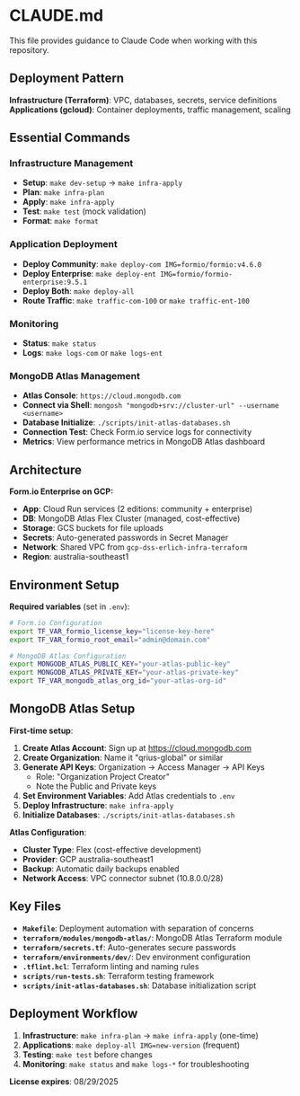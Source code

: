 # CLAUDE.md

This file provides guidance to Claude Code when working with this repository.

## Deployment Pattern

**Infrastructure (Terraform)**: VPC, databases, secrets, service definitions
**Applications (gcloud)**: Container deployments, traffic management, scaling

## Essential Commands

### Infrastructure Management
- **Setup**: `make dev-setup` → `make infra-apply`
- **Plan**: `make infra-plan`
- **Apply**: `make infra-apply` 
- **Test**: `make test` (mock validation)
- **Format**: `make format`

### Application Deployment  
- **Deploy Community**: `make deploy-com IMG=formio/formio:v4.6.0`
- **Deploy Enterprise**: `make deploy-ent IMG=formio/formio-enterprise:9.5.1`
- **Deploy Both**: `make deploy-all`
- **Route Traffic**: `make traffic-com-100` or `make traffic-ent-100`

### Monitoring
- **Status**: `make status`
- **Logs**: `make logs-com` or `make logs-ent`

### MongoDB Atlas Management
- **Atlas Console**: `https://cloud.mongodb.com`
- **Connect via Shell**: `mongosh "mongodb+srv://cluster-url" --username <username>`
- **Database Initialize**: `./scripts/init-atlas-databases.sh`
- **Connection Test**: Check Form.io service logs for connectivity
- **Metrics**: View performance metrics in MongoDB Atlas dashboard

## Architecture

**Form.io Enterprise on GCP:**
- **App**: Cloud Run services (2 editions: community + enterprise)
- **DB**: MongoDB Atlas Flex Cluster (managed, cost-effective)
- **Storage**: GCS buckets for file uploads
- **Secrets**: Auto-generated passwords in Secret Manager
- **Network**: Shared VPC from `gcp-dss-erlich-infra-terraform`
- **Region**: australia-southeast1

## Environment Setup

**Required variables** (set in `.env`):
```bash
# Form.io Configuration
export TF_VAR_formio_license_key="license-key-here"
export TF_VAR_formio_root_email="admin@domain.com"

# MongoDB Atlas Configuration
export MONGODB_ATLAS_PUBLIC_KEY="your-atlas-public-key"
export MONGODB_ATLAS_PRIVATE_KEY="your-atlas-private-key"
export TF_VAR_mongodb_atlas_org_id="your-atlas-org-id"
```

## MongoDB Atlas Setup

**First-time setup**:
1. **Create Atlas Account**: Sign up at https://cloud.mongodb.com
2. **Create Organization**: Name it "qrius-global" or similar
3. **Generate API Keys**: Organization → Access Manager → API Keys
   - Role: "Organization Project Creator"
   - Note the Public and Private keys
4. **Set Environment Variables**: Add Atlas credentials to `.env`
5. **Deploy Infrastructure**: `make infra-apply`
6. **Initialize Databases**: `./scripts/init-atlas-databases.sh`

**Atlas Configuration**:
- **Cluster Type**: Flex (cost-effective development)
- **Provider**: GCP australia-southeast1
- **Backup**: Automatic daily backups enabled
- **Network Access**: VPC connector subnet (10.8.0.0/28)

## Key Files

- **`Makefile`**: Deployment automation with separation of concerns
- **`terraform/modules/mongodb-atlas/`**: MongoDB Atlas Terraform module
- **`terraform/secrets.tf`**: Auto-generates secure passwords
- **`terraform/environments/dev/`**: Dev environment configuration
- **`.tflint.hcl`**: Terraform linting and naming rules
- **`scripts/run-tests.sh`**: Terraform testing framework
- **`scripts/init-atlas-databases.sh`**: Database initialization script

## Deployment Workflow

1. **Infrastructure**: `make infra-plan` → `make infra-apply` (one-time)
2. **Applications**: `make deploy-all IMG=new-version` (frequent)
3. **Testing**: `make test` before changes
4. **Monitoring**: `make status` and `make logs-*` for troubleshooting

**License expires**: 08/29/2025